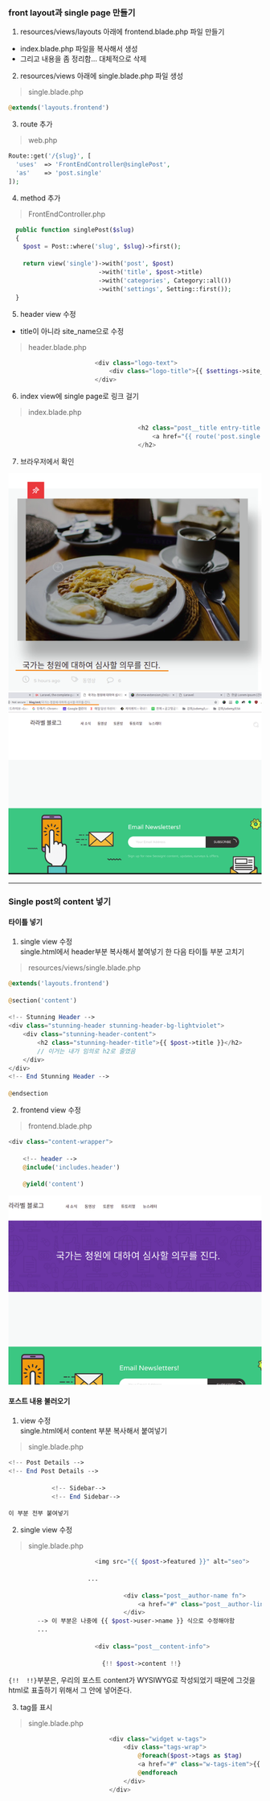 
### front layout과 single page 만들기  

1. resources/views/layouts 아래에 frontend.blade.php 파일 만들기  
- index.blade.php 파일을 복사해서 생성  
- 그리고 내용을 좀 정리함... 대체적으로 삭제


2. resources/views 아래에 single.blade.php 파일 생성  
> single.blade.php
```php
@extends('layouts.frontend')
```

3. route 추가  
> web.php
```php
Route::get('/{slug}', [
  'uses'  => 'FrontEndController@singlePost',
  'as'    => 'post.single'
]);
```

4. method 추가  
> FrontEndController.php
```php
  public function singlePost($slug) 
  {
    $post = Post::where('slug', $slug)->first();

    return view('single')->with('post', $post)
                         ->with('title', $post->title)
                         ->with('categories', Category::all())
                         ->with('settings', Setting::first());
  }
```

5. header view 수정  
- title이 아니라 site_name으로 수정  
> header.blade.php
```php
                        <div class="logo-text">
                            <div class="logo-title">{{ $settings->site_name }}</div>
                        </div>
```

6. index view에 single page로 링크 걸기  
> index.blade.php
```php
                                    <h2 class="post__title entry-title ">
                                        <a href="{{ route('post.single', ['slug' => $first_post->slug ]) }}">{{ $first_post->title }}</a>
                                    </h2>
```
  
7. 브라우저에서 확인  

![img](./blog09.png)  
![img](./blog10.png)  

---

### Single post의 content 넣기  

#### 타이틀 넣기 
1. single view 수정  
single.html에서 header부분 복사해서 붙여넣기 한 다음 타이틀 부분 고치기 
> resources/views/single.blade.php
```php
@extends('layouts.frontend')

@section('content')  

<!-- Stunning Header -->
<div class="stunning-header stunning-header-bg-lightviolet">
    <div class="stunning-header-content">
        <h2 class="stunning-header-title">{{ $post->title }}</h2>
        // 이거는 내가 임의로 h2로 줄였음 
    </div>
</div>
<!-- End Stunning Header -->

@endsection
```

2. frontend view 수정  
> frontend.blade.php
```php
<div class="content-wrapper">
    
    <!-- header -->
    @include('includes.header')

    @yield('content') 
```
![img](./blog11.png)  


#### 포스트 내용 불러오기  

1. view 수정  
single.html에서 content 부분 복사해서 붙여넣기  
> single.blade.php
```php
<!-- Post Details -->
<!-- End Post Details -->

            <!-- Sidebar-->
            <!-- End Sidebar-->

이 부분 전부 붙여넣기 
```

2. single view 수정  
> single.blade.php
```php
                        <img src="{{ $post->featured }}" alt="seo">

                      ...

                                <div class="post__author-name fn">
                                    <a href="#" class="post__author-link">Admin</a>
                                </div>
        --> 이 부분은 나중에 {{ $post->user->name }} 식으로 수정해야함
        ...

                        <div class="post__content-info">
                        
                          {!! $post->content !!}
```
``{!!  !!}``부분은, 우리의 포스트 content가 WYSIWYG로 작성되었기 때문에 그것을
html로 표출하기 위해서 그 안에 넣어준다.  

3. tag를 표시  
> single.blade.php
```php
                            <div class="widget w-tags">
                                <div class="tags-wrap">
                                    @foreach($post->tags as $tag)
                                    <a href="#" class="w-tags-item">{{ $tag->tag }}</a>
                                    @endforeach
                                </div>
                            </div>
```


